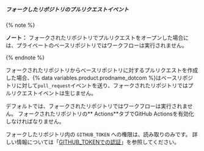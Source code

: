 ##### フォークしたリポジトリのプルリクエストイベント

{% note %}

**ノート：** フォークされたリポジトリでプルリクエストをオープンした場合には、プライベートのベースリポジトリではワークフローは実行されません。

{% endnote %}

フォークされたリポジトリからベースリポジトリに対するプルリクエストを作成した場合、{% data variables.product.prodname_dotcom %}はベースリポジトリに対して`pull_request`イベントを送り、フォークされたリポジトリではプルリクエストイベントは生じません。

デフォルトでは、フォークされたリポジトリではワークフローは実行されません。 フォークされたリポジトリの** Actions**タブでGitHub Actionsを有効化しなければなりません。

フォークしたリポジトリ内の `GITHUB_TOKEN` への権限は、読み取りのみです。 詳しい情報については「[GITHUB_TOKENでの認証](/actions/configuring-and-managing-workflows/authenticating-with-the-github_token)」を参照してください。
